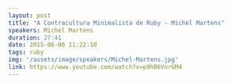 ```yaml
---
layout: post
title: "A Contracultura Minimalista de Ruby - Michel Martens"
speakers: Michel Martens
duration: 27:41
date: 2015-06-06 11:22:10
tags: ruby
img: '/assets/image/speakers/Michel-Martens.jpg'
link: https://www.youtube.com/watch?v=p9hB6VnrGM4
---
```

